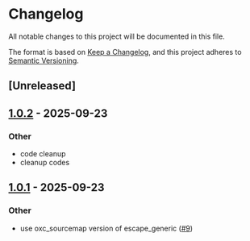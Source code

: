 # Changelog

All notable changes to this project will be documented in this file.

The format is based on [Keep a Changelog](https://keepachangelog.com/en/1.0.0/),
and this project adheres to [Semantic Versioning](https://semver.org/spec/v2.0.0.html).

## [Unreleased]

## [1.0.2](https://github.com/napi-rs/json-escape-simd/compare/json-escape-simd-v1.0.1...json-escape-simd-v1.0.2) - 2025-09-23

### Other

- code cleanup
- cleanup codes

## [1.0.1](https://github.com/napi-rs/json-escape-simd/compare/json-escape-simd-v1.0.0...json-escape-simd-v1.0.1) - 2025-09-23

### Other

- use oxc_sourcemap version of escape_generic ([#9](https://github.com/napi-rs/json-escape-simd/pull/9))
